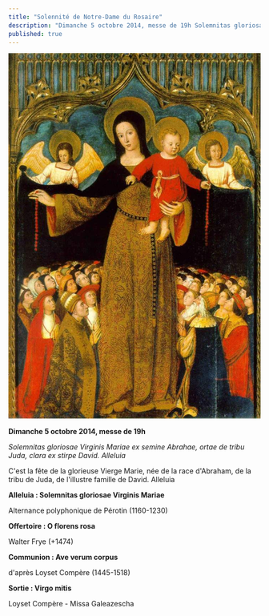 ```yaml
---
title: "Solennité de Notre-Dame du Rosaire"
description: "Dimanche 5 octobre 2014, messe de 19h Solemnitas gloriosae Virginis Mariae ex semine Abrahae, ortae de tribu Juda, clara ex stirpe David. Alleluia C'est la fête de la glorieuse Vierge Marie, née de la race d'Abraham, de la tribu de Juda, de l'illustre..."
published: true
---
```



![](/images/2014-10-03-rosaire.jpg)

**Dimanche 5 octobre 2014, messe de 19h**

*Solemnitas gloriosae Virginis Mariae ex semine Abrahae, ortae de tribu Juda, clara ex stirpe David. Alleluia*

C'est la fête de la glorieuse Vierge Marie, née de la race d'Abraham, de la tribu de Juda, de l'illustre famille de David. Alleluia

**Alleluia : Solemnitas gloriosae Virginis Mariae**

Alternance polyphonique de Pérotin (1160-1230)

**Offertoire : O florens rosa**

Walter Frye (+1474)

**Communion : Ave verum corpus**

d'après Loyset Compère (1445-1518)

**Sortie : Virgo mitis**

Loyset Compère - Missa Galeazescha